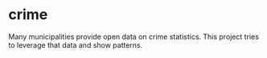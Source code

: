 # crime
Many municipalities provide open data on crime statistics.  This project tries to leverage that data and show patterns. 
